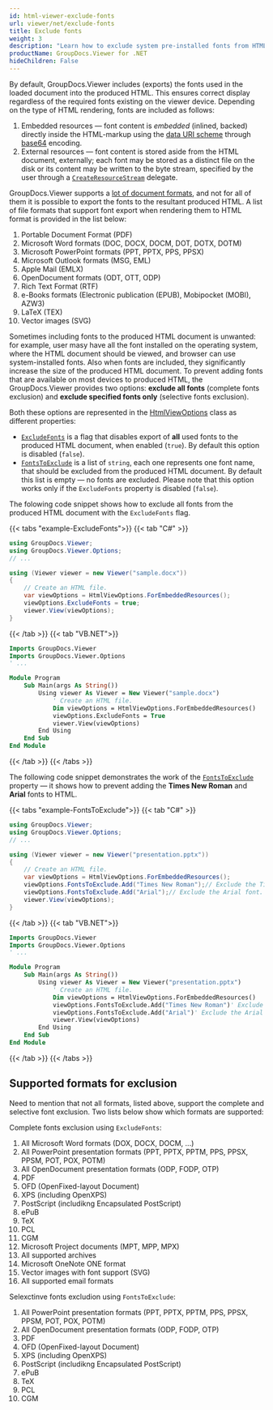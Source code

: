```yaml
---
id: html-viewer-exclude-fonts
url: viewer/net/exclude-fonts
title: Exclude fonts
weight: 3
description: "Learn how to exclude system pre-installed fonts from HTML markup to reduce rendered document size when rendering documents using GroupDocs.Viewer for .NET."
productName: GroupDocs.Viewer for .NET
hideChildren: False
---
```

By default, GroupDocs.Viewer includes (exports) the fonts used in the loaded document into the produced HTML. This ensures correct display regardless of the required fonts existing on the viewer device. Depending on the type of HTML rendering, fonts are included as follows:

1. Embedded resources — font content is _embedded_ (inlined, backed) directly inside the HTML-markup using the [data URI scheme](https://en.wikipedia.org/wiki/Data_URI_scheme) through [base64](https://en.wikipedia.org/wiki/Base64) encoding.
2. External resources — font content is stored aside from the HTML document, externally; each font may be stored as a distinct file on the disk or its content may be written to the byte stream, specified by the user through a [`CreateResourceStream`](https://reference.groupdocs.com/viewer/net/groupdocs.viewer.interfaces/createresourcestream/) delegate.

GroupDocs.Viewer supports a [lot of document formats](https://docs.groupdocs.com/viewer/net/supported-document-formats/), and not for all of them it is possible to export the fonts to the resultant produced HTML. A list of file formats that support font export when rendering them to HTML format is provided in the list below:

1. Portable Document Format (PDF)
2. Microsoft Word formats (DOC, DOCX, DOCM, DOT, DOTX, DOTM)
3. Microsoft PowerPoint formats (PPT, PPTX, PPS, PPSX)
4. Microsoft Outlook formats (MSG, EML)
5. Apple Mail (EMLX)
6. OpenDocument formats (ODT, OTT, ODP)
7. Rich Text Format (RTF)
8. e-Books formats (Electronic publication (EPUB), Mobipocket (MOBI), AZW3)
9. LaTeX (TEX)
10. Vector images (SVG)

Sometimes including fonts to the produced HTML document is unwanted: for example, user masy have all the font installed on the operating system, where the HTML document should be viewed, and browser can use system-installed fonts. Also when fonts are included, they significantly increase the size of the produced HTML document. To prevent adding fonts that are available on most devices to produced HTML, the GroupDocs.Viewer provides two options: **exclude all fonts** (complete fonts exclusion) and **exclude specified fonts only** (selective fonts exclusion).

Both these options are represented in the [HtmlViewOptions](https://reference.groupdocs.com/net/viewer/groupdocs.viewer.options/htmlviewoptions) class as different properties:

- [`ExcludeFonts`](https://reference.groupdocs.com/viewer/net/groupdocs.viewer.options/htmlviewoptions/excludefonts/) is a flag that disables export of **all** used fonts to the produced HTML document, when enabled (`true`). By default this option is disabled (`false`).
- [`FontsToExclude`](https://reference.groupdocs.com/viewer/net/groupdocs.viewer.options/htmlviewoptions/fontstoexclude/) is a list of `string`, each one represents one font name, that should be excluded from the produced HTML document. By default this list is empty — no fonts are excluded. Please note that this option works only if the `ExcludeFonts` property is disabled (`false`).

The folowing code snippet shows how to exclude all fonts from the produced HTML document with the `ExcludeFonts` flag.

{{< tabs "example-ExcludeFonts">}}
{{< tab "C#" >}}
```csharp
using GroupDocs.Viewer;
using GroupDocs.Viewer.Options;
// ...

using (Viewer viewer = new Viewer("sample.docx"))
{
    // Create an HTML file.
    var viewOptions = HtmlViewOptions.ForEmbeddedResources();    
    viewOptions.ExcludeFonts = true;
    viewer.View(viewOptions);
}
```
{{< /tab >}}
{{< tab "VB.NET">}}
```vb
Imports GroupDocs.Viewer
Imports GroupDocs.Viewer.Options
' ...

Module Program
    Sub Main(args As String())
        Using viewer As Viewer = New Viewer("sample.docx")
            ' Create an HTML file.
            Dim viewOptions = HtmlViewOptions.ForEmbeddedResources()            
            viewOptions.ExcludeFonts = True
            viewer.View(viewOptions)
        End Using
    End Sub
End Module
```
{{< /tab >}}
{{< /tabs >}}

The following code snippet demonstrates the work of the [`FontsToExclude`](https://reference.groupdocs.com/viewer/net/groupdocs.viewer.options/htmlviewoptions/fontstoexclude/) property — it shows how to prevent adding the **Times New Roman** and **Arial** fonts to HTML.

{{< tabs "example-FontsToExclude">}}
{{< tab "C#" >}}
```csharp
using GroupDocs.Viewer;
using GroupDocs.Viewer.Options;
// ...

using (Viewer viewer = new Viewer("presentation.pptx"))
{
    // Create an HTML file.
    var viewOptions = HtmlViewOptions.ForEmbeddedResources();    
    viewOptions.FontsToExclude.Add("Times New Roman");// Exclude the Times New Roman font.
    viewOptions.FontsToExclude.Add("Arial");// Exclude the Arial font.
    viewer.View(viewOptions);
}
```
{{< /tab >}}
{{< tab "VB.NET">}}
```vb
Imports GroupDocs.Viewer
Imports GroupDocs.Viewer.Options
' ...

Module Program
    Sub Main(args As String())
        Using viewer As Viewer = New Viewer("presentation.pptx")
            ' Create an HTML file.
            Dim viewOptions = HtmlViewOptions.ForEmbeddedResources()            
            viewOptions.FontsToExclude.Add("Times New Roman")' Exclude the Times New Roman font.
            viewOptions.FontsToExclude.Add("Arial")' Exclude the Arial font.
            viewer.View(viewOptions)
        End Using
    End Sub
End Module
```
{{< /tab >}}
{{< /tabs >}}

## Supported formats for exclusion

Need to mention that not all formats, listed above, support the complete and selective font exclusion. Two lists below show which formats are supported:

Complete fonts exclusion using `ExcludeFonts`:

1. All Microsoft Word formats (DOX, DOCX, DOCM, ...)
2. All PowerPoint presentation formats (PPT, PPTX, PPTM, PPS, PPSX, PPSM, POT, POX, POTM)
3. All OpenDocument presentation formats (ODP, FODP, OTP)
4. PDF
5. OFD (OpenFixed-layout Document)
6. XPS (including OpenXPS)
7. PostScript (includikng Encapsulated PostScript)
8. ePuB
9. TeX
10. PCL
11. CGM
12. Microsoft Project documents (MPT, MPP, MPX)
13. All supported archives
14. Microsoft OneNote ONE format
15. Vector images with font support (SVG)
16. All supported email formats

Selexctinve fonts excludion using `FontsToExclude`:

1. All PowerPoint presentation formats (PPT, PPTX, PPTM, PPS, PPSX, PPSM, POT, POX, POTM)
2. All OpenDocument presentation formats (ODP, FODP, OTP)
3. PDF
4. OFD (OpenFixed-layout Document)
5. XPS (including OpenXPS)
6. PostScript (includikng Encapsulated PostScript)
7. ePuB
8. TeX
9. PCL
10. CGM